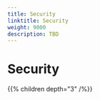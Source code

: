 ```yaml
---
title: Security
linktitle: Security
weight: 9000
description: TBD
---
```

# Security

{{% children depth="3" /%}}
